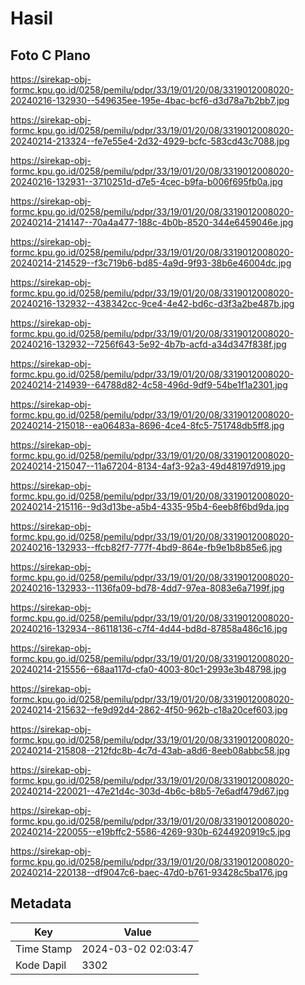 # Hasil

## Foto C Plano

https://sirekap-obj-formc.kpu.go.id/0258/pemilu/pdpr/33/19/01/20/08/3319012008020-20240216-132930--549635ee-195e-4bac-bcf6-d3d78a7b2bb7.jpg

https://sirekap-obj-formc.kpu.go.id/0258/pemilu/pdpr/33/19/01/20/08/3319012008020-20240214-213324--fe7e55e4-2d32-4929-bcfc-583cd43c7088.jpg

https://sirekap-obj-formc.kpu.go.id/0258/pemilu/pdpr/33/19/01/20/08/3319012008020-20240216-132931--3710251d-d7e5-4cec-b9fa-b006f695fb0a.jpg

https://sirekap-obj-formc.kpu.go.id/0258/pemilu/pdpr/33/19/01/20/08/3319012008020-20240214-214147--70a4a477-188c-4b0b-8520-344e6459046e.jpg

https://sirekap-obj-formc.kpu.go.id/0258/pemilu/pdpr/33/19/01/20/08/3319012008020-20240214-214529--f3c719b6-bd85-4a9d-9f93-38b6e46004dc.jpg

https://sirekap-obj-formc.kpu.go.id/0258/pemilu/pdpr/33/19/01/20/08/3319012008020-20240216-132932--438342cc-9ce4-4e42-bd6c-d3f3a2be487b.jpg

https://sirekap-obj-formc.kpu.go.id/0258/pemilu/pdpr/33/19/01/20/08/3319012008020-20240216-132932--7256f643-5e92-4b7b-acfd-a34d347f838f.jpg

https://sirekap-obj-formc.kpu.go.id/0258/pemilu/pdpr/33/19/01/20/08/3319012008020-20240214-214939--64788d82-4c58-496d-9df9-54be1f1a2301.jpg

https://sirekap-obj-formc.kpu.go.id/0258/pemilu/pdpr/33/19/01/20/08/3319012008020-20240214-215018--ea06483a-8696-4ce4-8fc5-751748db5ff8.jpg

https://sirekap-obj-formc.kpu.go.id/0258/pemilu/pdpr/33/19/01/20/08/3319012008020-20240214-215047--11a67204-8134-4af3-92a3-49d48197d919.jpg

https://sirekap-obj-formc.kpu.go.id/0258/pemilu/pdpr/33/19/01/20/08/3319012008020-20240214-215116--9d3d13be-a5b4-4335-95b4-6eeb8f6bd9da.jpg

https://sirekap-obj-formc.kpu.go.id/0258/pemilu/pdpr/33/19/01/20/08/3319012008020-20240216-132933--ffcb82f7-777f-4bd9-864e-fb9e1b8b85e6.jpg

https://sirekap-obj-formc.kpu.go.id/0258/pemilu/pdpr/33/19/01/20/08/3319012008020-20240216-132933--1136fa09-bd78-4dd7-97ea-8083e6a7199f.jpg

https://sirekap-obj-formc.kpu.go.id/0258/pemilu/pdpr/33/19/01/20/08/3319012008020-20240216-132934--86118136-c7f4-4d44-bd8d-87858a486c16.jpg

https://sirekap-obj-formc.kpu.go.id/0258/pemilu/pdpr/33/19/01/20/08/3319012008020-20240214-215556--68aa117d-cfa0-4003-80c1-2993e3b48798.jpg

https://sirekap-obj-formc.kpu.go.id/0258/pemilu/pdpr/33/19/01/20/08/3319012008020-20240214-215632--fe9d92d4-2862-4f50-962b-c18a20cef603.jpg

https://sirekap-obj-formc.kpu.go.id/0258/pemilu/pdpr/33/19/01/20/08/3319012008020-20240214-215808--212fdc8b-4c7d-43ab-a8d6-8eeb08abbc58.jpg

https://sirekap-obj-formc.kpu.go.id/0258/pemilu/pdpr/33/19/01/20/08/3319012008020-20240214-220021--47e21d4c-303d-4b6c-b8b5-7e6adf479d67.jpg

https://sirekap-obj-formc.kpu.go.id/0258/pemilu/pdpr/33/19/01/20/08/3319012008020-20240214-220055--e19bffc2-5586-4269-930b-6244920919c5.jpg

https://sirekap-obj-formc.kpu.go.id/0258/pemilu/pdpr/33/19/01/20/08/3319012008020-20240214-220138--df9047c6-baec-47d0-b761-93428c5ba176.jpg


## Metadata

| Key        | Value               |
| ---------- | ------------------- |
| Time Stamp | 2024-03-02 02:03:47 |
| Kode Dapil | 3302                |



